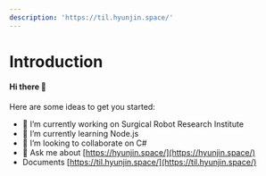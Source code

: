```yaml
---
description: 'https://til.hyunjin.space/'
---
```


# Introduction

#### Hi there 👋

Here are some ideas to get you started:

* 🔭 I’m currently working on Surgical Robot Research Institute
* 🌱 I’m currently learning Node.js
* 👯 I’m looking to collaborate on C\#
* 💬 Ask me about [https://hyunjin.space/](https://hyunjin.space/)
* Documents [https://til.hyunjin.space/](https://til.hyunjin.space/)



